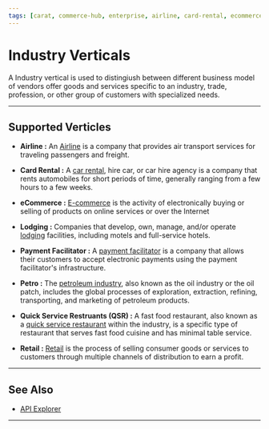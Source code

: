 ```yaml
---
tags: [carat, commerce-hub, enterprise, airline, card-rental, ecommerce, lodging, payment-facilitator, petro, quick-service-restaurants, retail]
---
```



# Industry Verticals

A Industry vertical is used to distingiush between different business model of vendors offer goods and services specific to an industry, trade, profession, or other group of customers with specialized needs.

---

## Supported Verticles

- **Airline :** An [Airline](?path=docs/Resources/Guides/Industry-Verticals/Airline.md) is a company that provides air transport services for traveling passengers and freight.

- **Card Rental :** A [car rental](?path=docs/Resources/Guides/Industry-Verticals/Car-Rental.md), hire car, or car hire agency is a company that rents automobiles for short periods of time, generally ranging from a few hours to a few weeks.

- **eCommerce :** [E-commerce](?path=docs/Resources/Guides/Industry-Verticals/eCommerce.md) is the activity of electronically buying or selling of products on online services or over the Internet

- **Lodging :** Companies that develop, own, manage, and/or operate [lodging](?path=docs/Resources/Guides/Industry-Verticals/Lodging.md) facilities, including motels and full-service hotels.

- **Payment Facilitator :** A [payment facilitator](?path=docs/Resources/Guides/Industry-Verticals/Payment-Faciliator.md) is a company that allows their customers to accept electronic payments using the payment facilitator's infrastructure.

- **Petro :** The [petroleum industry](?path=docs/Resources/Guides/Industry-Verticals/Petro.md), also known as the oil industry or the oil patch, includes the global processes of exploration, extraction, refining, transporting, and marketing of petroleum products. 

- **Quick Service Restruants (QSR) :** A fast food restaurant, also known as a [quick service restaurant](?path=docs/Resources/Guides/Industry-Verticals/QSR.md) within the industry, is a specific type of restaurant that serves fast food cuisine and has minimal table service.

- **Retail :** [Retail](?path=docs/Resources/Guides/Industry-Verticals/Retail.md) is the process of selling consumer goods or services to customers through multiple channels of distribution to earn a profit.

---

## See Also

- [API Explorer](../api/?type=post&path=/payments/v1/accounts/verification)

---
